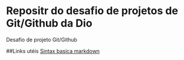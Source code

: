 # Repositr  do desafio de projetos de Git/Github da Dio
Desafio de projeto Git/Github  


##Links  utéis
[Sintax basica markdown](https://www.markdownguide.org/getting-started/)
